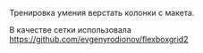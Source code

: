 Тренировка умения верстать колонки с макета.

В качестве сетки использовала https://github.com/evgenyrodionov/flexboxgrid2